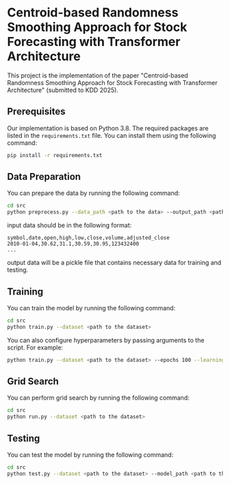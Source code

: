# Centroid-based Randomness Smoothing Approach for Stock Forecasting with Transformer Architecture

This project is the implementation of the paper "Centroid-based Randomness Smoothing Approach for Stock Forecasting with Transformer Architecture" (submitted to KDD 2025).

## Prerequisites

Our implementation is based on Python 3.8. The required packages are listed in the `requirements.txt` file. You can install them using the following command:

```bash
pip install -r requirements.txt
```

## Data Preparation

You can prepare the data by running the following command:

```bash
cd src
python preprocess.py --data_path <path to the data> --output_path <path to save the output>
```

input data should be in the following format:

```csv
symbol,date,open,high,low,close,volume,adjusted_close
2010-01-04,30.62,31.1,30.59,30.95,123432400
...
```

output data will be a pickle file that contains necessary data for training and testing.

## Training

You can train the model by running the following command:

```bash
cd src
python train.py --dataset <path to the dataset>
```

You can also configure hyperparameters by passing arguments to the script. For example:

```bash
python train.py --dataset <path to the dataset> --epochs 100 --learning_rate 0.0001
```


## Grid Search

You can perform grid search by running the following command:

```bash
cd src
python run.py --dataset <path to the dataset>
```

## Testing

You can test the model by running the following command:

```bash
cd src
python test.py --dataset <path to the dataset> --model_path <path to the model>
```


